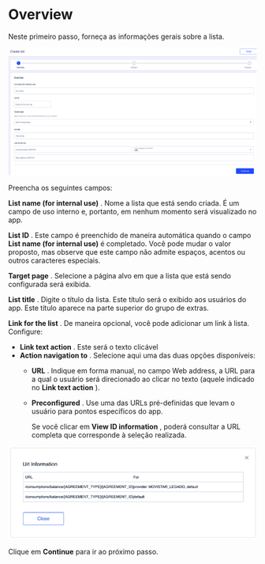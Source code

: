 Overview
========

Neste primeiro passo, forneça as informações gerais sobre a lista.

![](../.gitbook/assets/Overview.png)

Preencha os seguintes campos:

**List name \(for internal use\)** . Nome a lista que está sendo criada. É um campo de uso interno e, portanto, em nenhum momento será visualizado no app. 

**List ID** . Este campo é preenchido de maneira automática quando o campo **List name \(for internal use\)** é completado. Você pode mudar o valor proposto, mas observe que este campo não admite espaços, acentos ou outros caracteres especiais. 

**Target page** . Selecione a página alvo em que a lista que está sendo configurada será exibida.

**List title** . Digite o título da lista. Este título será o exibido aos usuários do app. Este título aparece na parte superior do grupo de extras.

**Link for the list** . De maneira opcional, você pode adicionar um link à lista. Configure:

* **Link text action** . Este será o texto clicável
* **Action navigation to** . Selecione aqui uma das duas opções disponíveis: 
  * **URL** . Indique em forma manual, no campo Web address, a URL para a qual o usuário será direcionado ao clicar no texto \(aquele indicado no **Link text action** \). 

  * **Preconfigured** . Use uma das URLs pré\-definidas que levam o usuário para pontos específicos do app.

    Se você clicar em **View ID information** , poderá consultar a URL completa que corresponde à seleção realizada.

![Informações ](../.gitbook/assets/URL_Information_preconfigured.png)

Clique em **Continue** para ir ao próximo passo.


